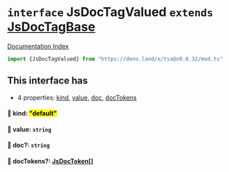 # `interface` JsDocTagValued `extends` [JsDocTagBase](../interface.JsDocTagBase/README.md)

[Documentation Index](../README.md)

```ts
import {JsDocTagValued} from "https://deno.land/x/tsa@v0.0.32/mod.ts"
```

## This interface has

- 4 properties:
[kind](#-kind-default),
[value](#-value-string),
[doc](#-doc-string),
[docTokens](#-doctokens-jsdoctoken)


#### 📄 kind: <mark>"default"</mark>



#### 📄 value: `string`



#### 📄 doc?: `string`



#### 📄 docTokens?: [JsDocToken](../interface.JsDocToken/README.md)\[]



